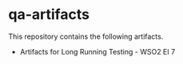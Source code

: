 # qa-artifacts

This repository contains the following artifacts. 
- Artifacts for Long Running Testing - WSO2 EI 7
